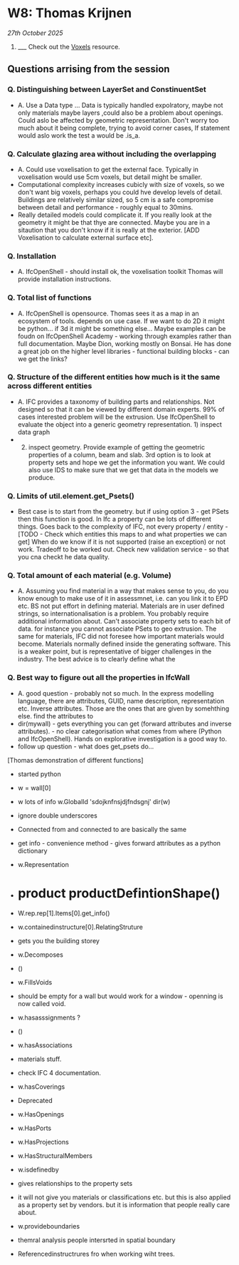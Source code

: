 # W8: Thomas Krijnen

*27th October 2025*

1. ___ Check out the [Voxels] resource.

## Questions arrising from the session

### Q. Distinguishing between LayerSet and ConstinuentSet
* A. Use a Data type ... Data is typically handled expolratory, maybe not only materials maybe layers ,could also be a problem about openings. Could aslo be affected by geometric representation. Don't worry too much about it being complete, trying to avoid corner cases, If statement would aslo work
the test a would be .is_a. 

### Q. Calculate glazing area without including the overlapping
* A. Could use voxelisation to get the external face. Typically in voxelisation would use 5cm voxels, but detail might be smaller.
* Computational complexity increases cubicly with size of voxels, so we don't want big voxels, perhaps you could hve develop levels of detail. Buildings are relatively similar sized, so 5 cm is a safe compromise between detail and performance - roughly equal to 30mins.
* Really detailed models could complicate it. If you really look at the geometry it might be that thye are connected. Maybe you are in a sitaution that you don't know if it is really at the exterior. [ADD Voxelisation to calculate external surface etc].

### Q. Installation
* A. IfcOpenShell - should install ok, the voxelisation toolkit Thomas will provide installation instructions.

### Q. Total list of functions
* A. IfcOpenShell is opensource. Thomas sees it as a map in an ecosystem of tools. depends on use case. If we want to do 2D it might be python... if 3d it might be something else... Maybe examples can be foudn on IfcOpenShell Academy - working through examples rather than full documentation. Maybe Dion, working mostly on Bonsai. He has done a great job on the higher level libraries - functional building blocks - can we get the links?

### Q. Structure of the different entities how much is it the same across different entities
* A. IFC provides a taxonomy of building parts and relationships. Not designed so that it can be viewed by different domain experts. 99% of cases interested problem will be the extrusion. Use IfcOpenShell to evaluate the object into a generic geometry representation. 1) inspect data graph
* 2) inspect geometry. Provide example of getting the geometric properties of a column, beam and slab. 3rd option is to look at property sets and hope we get the information you want. We could also use IDS to make sure that we get that data in the models we produce.

### Q. Limits of util.element.get_Psets()
* Best case is to start from the geometry. but if using option 3 - get PSets then this function is good. In Ifc a property can be lots of different things. Goes back to the complexity of IFC, not every property / entity - [TODO - Check which entities this maps to and what properties we can get] When do we know if it is not supported (raise an exception) or not work. Tradeoff to be worked out. Check new validation service - so that you cna checkt he data quality.

### Q. Total amount of each material (e.g. Volume)
* A. Assuming you find material in a way that makes sense to you, do you know enough to make use of it in assessmnet, i.e. can you link it to EPD etc. BS not put effort in defining material. Materials are in user defined strings, so internationalisation is a problem. You probably require additional information about. Can't associate property sets to each bit of data. for instance you cannot associate PSets to geo extrusion. The same for materials, IFC did not foresee how important materials would become. Materials normally defined inside the generating software. This is a weaker point, but is representative of bigger challenges in the industry. The best advice is to clearly define what the

### Q. Best way to figure out all the properties in IfcWall
* A. good question - probably not so much. In the express modelling language, there are attributes, GUID, name description, representation etc. Inverse attributes. Those are the ones that are given by somehthing else. find the attributes to
* dir(mywall) - gets everything you can get (forward attributes and inverse attributes). - no clear categorisation what comes from where (Python and IfcOpenShell). Hands on explorative investigation is a good way to.
* follow up question - what does get_psets do...

[Thomas demonstration of different functions]
* started python
* w = wall[0]
* w
  lots of info
  w.GlobalId
  'sdojknfnsjdjfndsgnj'
  dir(w)
* ignore double underscores
* Connected from and connected to are basically the same
* get info - convenience method - gives forward attributes as a python dictionary
* w.Representation
* # product productDefintionShape()
* W.rep.rep[1].Items[0].get_info()
* w.containedinstructure[0].RelatingStruture
* gets you the building storey
* w.Decomposes
* ()
* w.FillsVoids
* should be empty for a wall but would work for a window - openning is now called void.
* w.hasasssignments ?
* ()
* w.hasAssociations
* materials stuff.
* check IFC 4 documentation.
* w.hasCoverings
* Deprecated
* w.HasOpenings
* w.HasPorts
* w.HasProjections
* w.HasStructuralMembers

* w.isdefinedby
* gives relationships to the property sets

* it will not give you materials or classifications etc. but this is also applied as a property set by vendors. but it is information that people really care about.
* w.provideboundaries
* themral analysis people intersrted in spatial boundary
* Referencedinstructrures fro when working wiht trees. 

[Voxels]: /Concepts/Voxel.md

<!--
TOOL IFC.js / IfcOpenShell
1. ___ Meta Draw - [SVG]
3. ___ [IFC.js](/Concepts/IFC.js)

### In Class Activity
* [SVG] Drawing Exercise


[SVG]: /Concepts/SVG
-->


